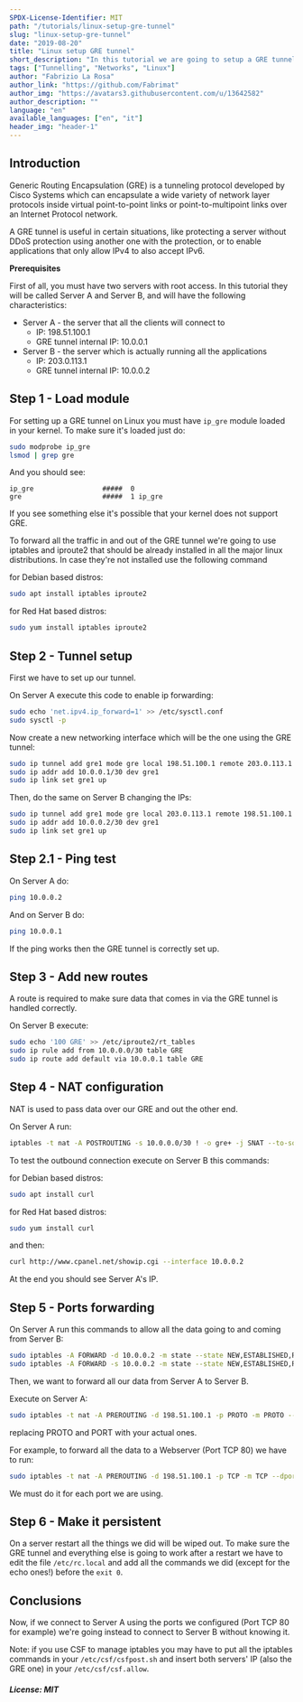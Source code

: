 ```yaml
---
SPDX-License-Identifier: MIT
path: "/tutorials/linux-setup-gre-tunnel"
slug: "linux-setup-gre-tunnel"
date: "2019-08-20"
title: "Linux setup GRE tunnel"
short_description: "In this tutorial we are going to setup a GRE tunnel between two Linux servers."
tags: ["Tunnelling", "Networks", "Linux"]
author: "Fabrizio La Rosa"
author_link: "https://github.com/Fabrimat"
author_img: "https://avatars3.githubusercontent.com/u/13642582"
author_description: ""
language: "en"
available_languages: ["en", "it"]
header_img: "header-1"
---
```


## Introduction

Generic Routing Encapsulation (GRE) is a tunneling protocol developed by Cisco Systems which can encapsulate a wide variety of network layer protocols inside virtual point-to-point links or point-to-multipoint links over an Internet Protocol network.

A GRE tunnel is useful in certain situations, like protecting a server without DDoS protection using another one with the protection, or to enable applications that only allow IPv4 to also accept IPv6.

**Prerequisites**

First of all, you must have two servers with root access. In this tutorial they will be called Server A and Server B, and will have the following characteristics:

* Server A - the server that all the clients will connect to
  * IP: 198.51.100.1
  * GRE tunnel internal IP: 10.0.0.1
* Server B - the server which is actually running all the applications
  * IP: 203.0.113.1
  * GRE tunnel internal IP: 10.0.0.2

## Step 1 - Load module

For setting up a GRE tunnel on Linux you must have ```ip_gre``` module loaded in your kernel.
To make sure it's loaded just do:

```bash
sudo modprobe ip_gre
lsmod | grep gre
```

And you should see:

```
ip_gre                 #####  0
gre                    #####  1 ip_gre
```

If you see something else it's possible that your kernel does not support GRE.

To forward all the traffic in and out of the GRE tunnel we're going to use iptables and iproute2 that should be already installed in all the major linux distributions.
In case they're not installed use the following command

for Debian based distros:

```bash
sudo apt install iptables iproute2
```

for Red Hat based distros:

```bash
sudo yum install iptables iproute2
```

## Step 2 - Tunnel setup

First we have to set up our tunnel.

On Server A execute this code to enable ip forwarding:

```bash
sudo echo 'net.ipv4.ip_forward=1' >> /etc/sysctl.conf
sudo sysctl -p
```

Now create a new networking interface which will be the one using the GRE tunnel:

```bash
sudo ip tunnel add gre1 mode gre local 198.51.100.1 remote 203.0.113.1 ttl 255
sudo ip addr add 10.0.0.1/30 dev gre1
sudo ip link set gre1 up
```

Then, do the same on Server B changing the IPs:

```bash
sudo ip tunnel add gre1 mode gre local 203.0.113.1 remote 198.51.100.1 ttl 255
sudo ip addr add 10.0.0.2/30 dev gre1
sudo ip link set gre1 up
```

## Step 2.1 - Ping test

On Server A do:

```bash
ping 10.0.0.2
```

And on Server B do:

```bash
ping 10.0.0.1
```

If the ping works then the GRE tunnel is correctly set up.

## Step 3 - Add new routes

A route is required to make sure data that comes in via the GRE tunnel is handled correctly.

On Server B execute:

```bash
sudo echo '100 GRE' >> /etc/iproute2/rt_tables
sudo ip rule add from 10.0.0.0/30 table GRE
sudo ip route add default via 10.0.0.1 table GRE
```

## Step 4 - NAT configuration 

NAT is used to pass data over our GRE and out the other end.

On Server A run:

```bash
iptables -t nat -A POSTROUTING -s 10.0.0.0/30 ! -o gre+ -j SNAT --to-source 198.51.100.1
```

To test the outbound connection execute on Server B this commands:

for Debian based distros:

```bash
sudo apt install curl
```

for Red Hat based distros:

```bash
sudo yum install curl
```

and then:

```bash
curl http://www.cpanel.net/showip.cgi --interface 10.0.0.2
```

At the end you should see Server A's IP.

## Step 5 - Ports forwarding

On Server A run this commands to allow all the data going to and coming from Server B:

```bash
sudo iptables -A FORWARD -d 10.0.0.2 -m state --state NEW,ESTABLISHED,RELATED -j ACCEPT
sudo iptables -A FORWARD -s 10.0.0.2 -m state --state NEW,ESTABLISHED,RELATED -j ACCEPT
```

Then, we want to forward all our data from Server A to Server B.

Execute on Server A:

```bash
sudo iptables -t nat -A PREROUTING -d 198.51.100.1 -p PROTO -m PROTO --dport PORT -j DNAT --to-destination 10.0.0.2
```

replacing PROTO and PORT with your actual ones.

For example, to forward all the data to a Webserver (Port TCP 80) we have to run:

```bash
sudo iptables -t nat -A PREROUTING -d 198.51.100.1 -p TCP -m TCP --dport 80 -j DNAT --to-destination 10.0.0.2
```

We must do it for each port we are using.

## Step 6 - Make it persistent

On a server restart all the things we did will be wiped out. To make sure the GRE tunnel and everything else is going to work after a restart we have to edit the file ```/etc/rc.local``` and add all the commands we did (except for the echo ones!) before the ```exit 0```.

## Conclusions

Now, if we connect to Server A using the ports we configured (Port TCP 80 for example) we're going instead to connect to Server B without knowing it.

Note: if you use CSF to manage iptables you may have to put all the iptables commands in your ```/etc/csf/csfpost.sh``` and insert both servers' IP (also the GRE one) in your ```/etc/csf/csf.allow```.

##### License: MIT

<!--

Contributor's Certificate of Origin

By making a contribution to this project, I certify that:

(a) The contribution was created in whole or in part by me and I have
    the right to submit it under the license indicated in the file; or

(b) The contribution is based upon previous work that, to the best of my
    knowledge, is covered under an appropriate license and I have the
    right under that license to submit that work with modifications,
    whether created in whole or in part by me, under the same license
    (unless I am permitted to submit under a different license), as
    indicated in the file; or

(c) The contribution was provided directly to me by some other person
    who certified (a), (b) or (c) and I have not modified it.

(d) I understand and agree that this project and the contribution are
    public and that a record of the contribution (including all personal
    information I submit with it, including my sign-off) is maintained
    indefinitely and may be redistributed consistent with this project
    or the license(s) involved.

Signed-off-by: Fabrizio La Rosa lr.fabrizio@gmail.com

-->

